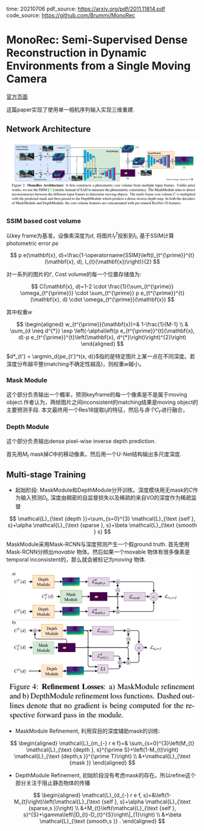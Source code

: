 time: 20210706
pdf_source: https://arxiv.org/pdf/2011.11814.pdf
code_source: https://github.com/Brummi/MonoRec

# MonoRec: Semi-Supervised Dense Reconstruction in Dynamic Environments from a Single Moving Camera

[官方页面](https://vision.in.tum.de/research/monorec)

这篇paper实现了使用单一相机序列输入实现三维重建. 

## Network Architecture

![image](res/monorec_arch.png)

### SSIM based cost volume

以key frame为基准，设像素深度为$d$, 将图片$I^t_{t'}$投影到$I_t$, 基于SSIM计算photometric error $pe$

$$
p e(\mathbf{x}, d)=\frac{1-\operatorname{SSIM}\left(I_{t^{\prime}}^{t}(\mathbf{x}, d), I_{t}(\mathbf{x})\right)}{2}
$$

对一系列的图片的$t'$, Cost volume的每一个位置存储值为:

$$
C(\mathbf{x}, d)=1-2 \cdot \frac{1}{\sum_{t^{\prime}} \omega_{t^{\prime}}} \cdot \sum_{t^{\prime}} p e_{t^{\prime}}^{t}(\mathbf{x}, d) \cdot \omega_{t^{\prime}}(\mathbf{x})
$$

其中权重$w$


$$
\begin{aligned}
w_{t^{\prime}}(\mathbf{x})=& 1-\frac{1}{M-1} \\
& \sum_{d \neq d^{*}} \exp \left(-\alpha\left(p e_{t^{\prime}}^{t}(\mathbf{x}, d)-p e_{t^{\prime}}^{t}\left(\mathbf{x}, d^{*}\right)\right)^{2}\right)
\end{aligned}
$$

$d*_{t'} = \argmin_d{pe_{t'}^t(x, d)}$指的是特定图片上某一点在不同深度。若深度分布越平整(matching不确定性越高)，则权重$w$越小。

### Mask Module

这个部分负责输出一个概率，预测keyframe的每一个像素是不是属于moving object.作者认为，两帧图片之间inconsistent的matching结果是moving object的主要预测手段. 本文最终用一个Res18提取$I_t$的特征，然后与$各个C_{t'}$进行融合，

### Depth Module

这个部分负责输出dense pixel-wise inverse depth prediction.

首先用$M_t$ mask掉$C$中的移动像素，然后用一个U-Net结构输出多尺度深度.

## Multi-stage Training

- 起始阶段: MaskModule和DepthModule分开训练。深度模块用无mask的$C$作为输入预测$D_t$, 深度由稠密的自监督损失以及稀疏的来自VO的深度作为稀疏监督

$$
\mathcal{L}_{\text {depth }}=\sum_{s=0}^{3} \mathcal{L}_{\text {self }, s}+\alpha \mathcal{L}_{\text {sparse }, s}+\beta \mathcal{L}_{\text {smooth } s}
$$

MaskModule采用Mask-RCNN与深度预测产生一个假ground truth. 首先使用Mask-RCNN分辨出*movable* 物体。然后如果一个movable 物体有很多像素是temporal inconsistent的，那么就会被标记为*moving* 物体.

![image](res/monorec_refinement.png)

- MaskModule Refinement, 利用双目的深度辅助mask的训练: 

$$
\begin{aligned}
\mathcal{L}_{m_{-} r e f}=& \sum_{s=0}^{3}\left(M_{t} \mathcal{L}_{\text {depth }, s}^{\prime S}+\left(1-M_{t}\right) \mathcal{L}_{\text {depth,s }}^{\prime T}\right) \\
&+\mathcal{L}_{\text {mask }}
\end{aligned}
$$

- DepthModule Refinement, 初始阶段没有考虑mask的存在。所以refine这个部分关注于阻止静态物体的传播

$$
\begin{aligned}
\mathcal{L}_{d_{-} r e f, s}=&\left(1-M_{t}\right)\left(\mathcal{L}_{\text {self }, s}+\alpha \mathcal{L}_{\text {sparse,s }}\right) \\
&+M_{t}\left(\mathcal{L}_{\text {self }, s}^{S}+\gamma\left\|D_{t}-D_{t}^{S}\right\|_{1}\right) \\
&+\beta \mathcal{L}_{\text {smooth,s }} .
\end{aligned}
$$
